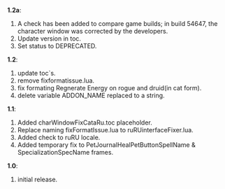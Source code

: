 **1.2a**: 
 1. A check has been added to compare game builds; in build 54647, the character window was corrected by the developers.
 2. Update version in toc.
 3. Set status to DEPRECATED.
    
**1.2**: 
 1. update toc`s.
 2. remove fixformatissue.lua.
 3. fix formating Regnerate Energy on rogue and druid(in cat form).
 4. delete variable ADDON_NAME replaced to a string.

**1.1**: 
 1. Added charWindowFixCataRu.toc placeholder.
 2. Replace naming fixFormatIssue.lua to ruRUinterfaceFixer.lua.
 3. Added check to ruRU locale.
 4. Added temporary fix to PetJournalHealPetButtonSpellName &
    SpecializationSpecName frames.

**1.0**: 
 1. initial release.
